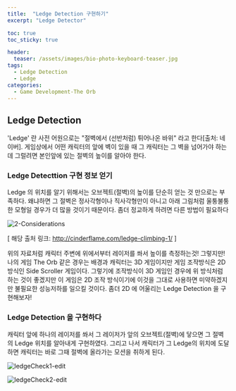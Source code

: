 ```yaml
---
title:  "Ledge Detection 구현하기"
excerpt: "Ledge Detector"

toc: true
toc_sticky: true

header:
  teaser: /assets/images/bio-photo-keyboard-teaser.jpg
tags:
  - Ledge Detection
  - Ledge
categories:
  - Game Development-The Orb
---
```

## Ledge Detection

'Ledge' 란 사전 어원으로는 "절벽에서 (선반처럼) 튀어나온 바위" 라고 한다[출처: 네이버]. 게임상에서 어떤 캐릭터의 앞에 벽이 있을 때 그 캐릭터는 
그 벽을 넘어가야 하는데 그럴려면 본인앞에 있는 절벽의 높이를 알아야 한다. 


### Ledge Detecttion 구현 정보 얻기 

Ledge 의 위치를 알기 위해서는 오브젝트(절벽)의 높이를 단순히 얻는 것 만으로는 부족하다. 왜냐하면 그 절벽은 정사각형이나 직사각형만이 아니고
아래 그림처럼 울퉁불퉁한 모형일 경우가 더 많을 것이기 때문이다. 좀더 정교하게 하려면 다른 방법이 필요하다

![2-Considerations](https://user-images.githubusercontent.com/73280175/104543194-5eae4980-5668-11eb-865b-e0b571d5c51f.jpg)

[ 해당 출처 링크: http://cinderflame.com/ledge-climbing-1/ ]

위의 자료처럼 캐릭터 주변에 위에서부터 레이저를 쏴서 높이를 측정하는것! 그렇지만! 나의 게임 The Orb 같은 경우는 배경과 캐릭터는 3D 게임이지만
게임 조작방식은 2D 방식인 Side Scroller 게임이다. 그렇기에 조작방식이 3D 게임인 경우에 위 방식처럼 하는 것이 좋겠지만 이 게임은 2D 조작 방식이기에 
이것을 그대로 사용하면 미약하겠지만 불필요한 성능저하를 일으킬 것이다. 좀더 2D 에 어울리는 Ledge Detection 을 구현해보자!


### Ledge Detection 을 구현하다

캐릭터 앞에 하나의 레이저를 쏴서 그 레이저가 앞의 오브젝트(절벽)에 닿으면 그 절벽의 Ledge 위치를 알아내게 구현하였다.
그리고 나서 캐릭터가 그 Ledge의 위치에 도달하면 캐릭터는 바로 그때 절벽에 올라가는 모션을 취하게 된다.

![ledgeCheck1-edit](https://user-images.githubusercontent.com/73280175/104544147-6ff85580-566a-11eb-969d-8348221f4e54.gif)


![ledgeCheck2-edit](https://user-images.githubusercontent.com/73280175/104544148-725aaf80-566a-11eb-9753-67fe945a51ba.gif)

